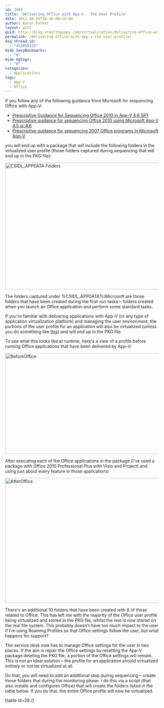 ```yaml
---
id: 2404
title: 'Delivering Office with App-V - The User Profile'
date: 2011-10-24T16:30:00+10:00
author: Aaron Parker
layout: post
guid: http://blog.stealthpuppy.com/virtualisation/delivering-office-with-app-v-the-user-profile/
permalink: /delivering-office-with-app-v-the-user-profile/
dsq_thread_id:
  - "452059123"
Hide SexyBookmarks:
  - "0"
Hide OgTags:
  - "0"
categories:
  - Applications
tags:
  - App-V
  - Office
---
```

If you follow any of the following guidance from Microsoft for sequencing Office with App-V:

  * [Prescriptive Guidance for Sequencing Office 2010 in App-V 4.6 SP1](http://support.microsoft.com/kb/2627274)
  * [Prescriptive guidance for sequencing Office 2010 using Microsoft App-V 4.5 or 4.6](http://support.microsoft.com/kb/983462)
  * [Prescriptive guidance for sequencing 2007 Office programs in Microsoft App-V](http://support.microsoft.com/kb/939796)

you will end up with a package that will include the following folders in the virtualized user profile (those folders captured during sequencing that will end up in the PKG file):

<img style="background-image: none; padding-left: 0px; padding-right: 0px; display: inline; padding-top: 0px; border: 0px;" title="CSIDL_APPDATA" src="http://stealthpuppy.com/wp-content/uploads/2011/10/CSIDL_APPDATA.png" alt="CSIDL_APPDATA Folders" width="660" height="416" border="0" /> 

The folders captured under %CSIDL_APPDATA%\Microsoft are those folders that have been created during the first-run tasks – folders created when you launch an Office application and perform some standard tasks.

If you're familiar with delivering applications with App-V (or any type of application virtualization platform) and managing the user environment, the portions of the user profile for an application will also be virtualized (unless you do something like [this](http://stealthpuppy.com/virtualisation/sequencing-mozilla-firefox-7/)) and will end up in the PKG file.

To see what this looks like at runtime, here's a view of a profile before running Office applications that have been delivered by App-V:

<img style="background-image: none; padding-left: 0px; padding-right: 0px; display: inline; padding-top: 0px; border: 0px;" title="BeforeOffice" src="http://stealthpuppy.com/wp-content/uploads/2011/10/BeforeOffice.png" alt="BeforeOffice" width="660" height="331" border="0" /> 

After executing each of the Office applications in the package (I've used a package with Office 2010 Professional Plus with Visio and Project) and using just about every feature in those applications:

<img style="background-image: none; padding-left: 0px; padding-right: 0px; display: inline; padding-top: 0px; border: 0px;" title="AfterOffice" src="http://stealthpuppy.com/wp-content/uploads/2011/10/AfterOffice.png" alt="AfterOffice" width="660" height="410" border="0" /> 

There's an additional 10 folders that have been created with 8 of those related to Office. This has left me with the majority of the Office user profile being virtualized and stored in the PKG file, whilst the rest is now stored on the real file system. This probably doesn't have too much impact to the user if I'm using Roaming Profiles so that Office settings follow the user, but what happens for support?

The service desk now has to manage Office settings for the user in two places. If the aim is repair the Office settings by resetting the App-V package deleting the PKG file, a portion of the Office settings will remain. This is not an ideal solution – the profile for an application should virtualized entirely or not be virtualized at all.

Do that, you will need to add an additional step during sequencing – create those folders that during the monitoring phase. I do this via a script (that also installs and configures Office) that will create the folders listed in the table below. If you do that, the entire Office profile will now be virtualized.

[table id=29 /]